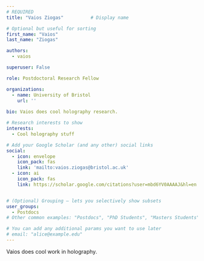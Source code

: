 ```yaml
---
# REQUIRED
title: "Vaios Ziogas"          # Display name

# Optional but useful for sorting
first_name: "Vaios"
last_name: "Ziogas"

authors:
  - vaios

superuser: False

role: Postdoctoral Research Fellow

organizations:
  - name: University of Bristol
    url: ''
  
bio: Vaios does cool holography research.

# Research interests to show
interests:
  - Cool holography stuff

# Add your Google Scholar (and any other) social links
social:
  - icon: envelope
    icon_pack: fas
    link: 'mailto:vaios.ziogas@bristol.ac.uk'
  - icon: ai
    icon_pack: fas
    link: https://scholar.google.com/citations?user=mbd6YV0AAAAJ&hl=en


# (Optional) Grouping – lets you selectively show subsets
user_groups:
  - Postdocs
# Other common examples: "Postdocs", "PhD Students", "Masters Students", "Alumni"

# You can add any additional params you want to use later
# email: "alice@example.edu"
---
```

Vaios does cool work in holography.